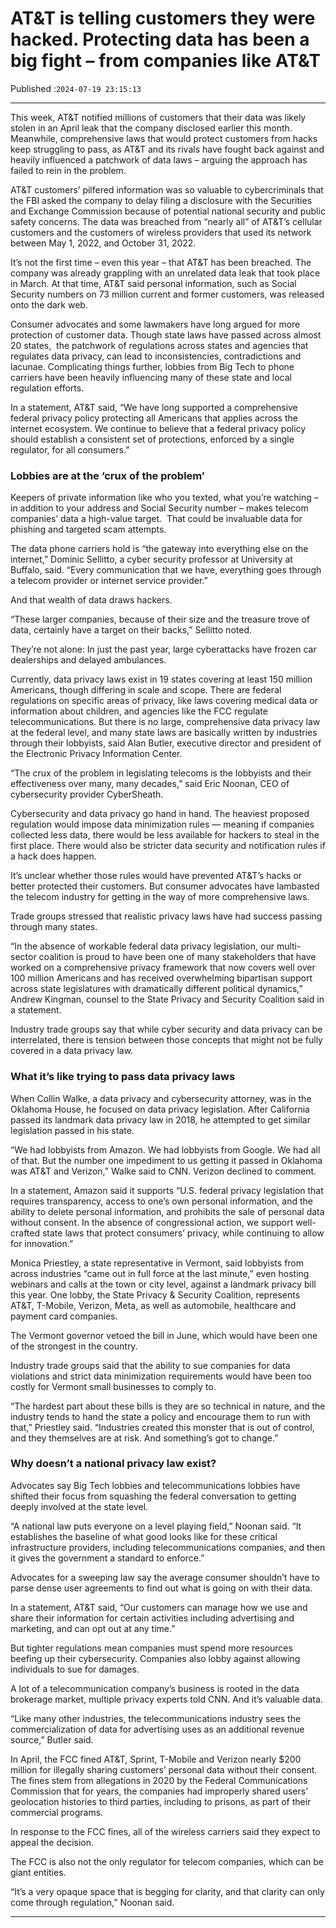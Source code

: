 # AT&T is telling customers they were hacked. Protecting data has been a big fight – from companies like AT&T

Published :`2024-07-19 23:15:13`

---

This week, AT&T notified millions of customers that their data was likely stolen in an April leak that the company disclosed earlier this month. Meanwhile, comprehensive laws that would protect customers from hacks keep struggling to pass, as AT&T and its rivals have fought back against and heavily influenced a patchwork of data laws – arguing the approach has failed to rein in the problem.

AT&T customers’ pilfered information was so valuable to cybercriminals that the FBI asked the company to delay filing a disclosure with the Securities and Exchange Commission because of potential national security and public safety concerns. The data was breached from “nearly all” of AT&T’s cellular customers and the customers of wireless providers that used its network between May 1, 2022, and October 31, 2022.

It’s not the first time – even this year – that AT&T has been breached. The company was already grappling with an unrelated data leak that took place in March. At that time, AT&T said personal information, such as Social Security numbers on 73 million current and former customers, was released onto the dark web.

Consumer advocates and some lawmakers have long argued for more protection of customer data. Though state laws have passed across almost 20 states,  the patchwork of regulations across states and agencies that regulates data privacy, can lead to inconsistencies, contradictions and lacunae. Complicating things further, lobbies from Big Tech to phone carriers have been heavily influencing many of these state and local regulation efforts.

In a statement, AT&T said, “We have long supported a comprehensive federal privacy policy protecting all Americans that applies across the internet ecosystem. We continue to believe that a federal privacy policy should establish a consistent set of protections, enforced by a single regulator, for all consumers.”

### Lobbies are at the ‘crux of the problem’

Keepers of private information like who you texted, what you’re watching – in addition to your address and Social Security number – makes telecom companies’ data a high-value target.  That could be invaluable data for phishing and targeted scam attempts.

The data phone carriers hold is “the gateway into everything else on the internet,” Dominic Sellitto, a cyber security professor at University at Buffalo, said. “Every communication that we have, everything goes through a telecom provider or internet service provider.”

And that wealth of data draws hackers.

“These larger companies, because of their size and the treasure trove of data, certainly have a target on their backs,” Sellitto noted.

They’re not alone: In just the past year, large cyberattacks have frozen car dealerships and delayed ambulances.

Currently, data privacy laws exist in 19 states covering at least 150 million Americans, though differing in scale and scope. There are federal regulations on specific areas of privacy, like laws covering medical data or information about children, and agencies like the FCC regulate telecommunications. But there is no large, comprehensive data privacy law at the federal level, and many state laws are basically written by industries through their lobbyists, said Alan Butler, executive director and president of the Electronic Privacy Information Center.

“The crux of the problem in legislating telecoms is the lobbyists and their effectiveness over many, many decades,” said Eric Noonan, CEO of cybersecurity provider CyberSheath.

Cybersecurity and data privacy go hand in hand. The heaviest proposed regulation would impose data minimization rules — meaning if companies collected less data, there would be less available for hackers to steal in the first place. There would also be stricter data security and notification rules if a hack does happen.

It’s unclear whether those rules would have prevented AT&T’s hacks or better protected their customers. But consumer advocates have lambasted the telecom industry for getting in the way of more comprehensive laws.

Trade groups stressed that realistic privacy laws have had success passing through many states.

“In the absence of workable federal data privacy legislation, our multi-sector coalition is proud to have been one of many stakeholders that have worked on a comprehensive privacy framework that now covers well over 100 million Americans and has received overwhelming bipartisan support across state legislatures with dramatically different political dynamics,” Andrew Kingman, counsel to the State Privacy and Security Coalition said in a statement.

Industry trade groups say that while cyber security and data privacy can be interrelated, there is tension between those concepts that might not be fully covered in a data privacy law.

### What it’s like trying to pass data privacy laws

When Collin Walke, a data privacy and cybersecurity attorney, was in the Oklahoma House, he focused on data privacy legislation. After California passed its landmark data privacy law in 2018, he attempted to get similar legislation passed in his state.

“We had lobbyists from Amazon. We had lobbyists from Google. We had all of that. But the number one impediment to us getting it passed in Oklahoma was AT&T and Verizon,” Walke said to CNN. Verizon declined to comment.

In a statement, Amazon said it supports “U.S. federal privacy legislation that requires transparency, access to one’s own personal information, and the ability to delete personal information, and prohibits the sale of personal data without consent. In the absence of congressional action, we support well-crafted state laws that protect consumers’ privacy, while continuing to allow for innovation.”

Monica Priestley, a state representative in Vermont, said lobbyists from across industries “came out in full force at the last minute,” even hosting webinars and calls at the town or city level, against a landmark privacy bill this year. One lobby, the State Privacy & Security Coalition, represents AT&T, T-Mobile, Verizon, Meta, as well as automobile, healthcare and payment card companies.

The Vermont governor vetoed the bill in June, which would have been one of the strongest in the country.

Industry trade groups said that the ability to sue companies for data violations and strict data minimization requirements would have been too costly for Vermont small businesses to comply to.

“The hardest part about these bills is they are so technical in nature, and the industry tends to hand the state a policy and encourage them to run with that,” Priestley said. “Industries created this monster that is out of control, and they themselves are at risk. And something’s got to change.”

### Why doesn’t a national privacy law exist?

Advocates say Big Tech lobbies and telecommunications lobbies have shifted their focus from squashing the federal conversation to getting deeply involved at the state level.

“A national law puts everyone on a level playing field,” Noonan said. “It establishes the baseline of what good looks like for these critical infrastructure providers, including telecommunications companies, and then it gives the government a standard to enforce.”

Advocates for a sweeping law say the average consumer shouldn’t have to parse dense user agreements to find out what is going on with their data.

In a statement, AT&T said, “Our customers can manage how we use and share their information for certain activities including advertising and marketing, and can opt out at any time.”

But tighter regulations mean companies must spend more resources beefing up their cybersecurity. Companies also lobby against allowing individuals to sue for damages.

A lot of a telecommunication company’s business is rooted in the data brokerage market, multiple privacy experts told CNN. And it’s valuable data.

“Like many other industries, the telecommunications industry sees the commercialization of data for advertising uses as an additional revenue source,” Butler said.

In April, the FCC fined AT&T, Sprint, T-Mobile and Verizon nearly $200 million for illegally sharing customers’ personal data without their consent. The fines stem from allegations in 2020 by the Federal Communications Commission that for years, the companies had improperly shared users’ geolocation histories to third parties, including to prisons, as part of their commercial programs.

In response to the FCC fines, all of the wireless carriers said they expect to appeal the decision.

The FCC is also not the only regulator for telecom companies, which can be giant entities.

“It’s a very opaque space that is begging for clarity, and that clarity can only come through regulation,” Noonan said.

---

